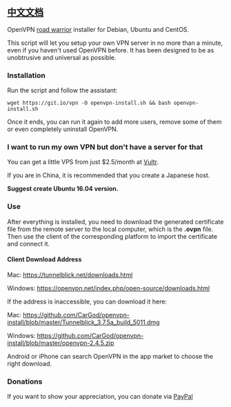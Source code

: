 ## [中文文档](https://github.com/CarGod/openvpn-install/blob/master/Chinese.md)

OpenVPN [road warrior](http://en.wikipedia.org/wiki/Road_warrior_%28computing%29) installer for Debian, Ubuntu and CentOS.

This script will let you setup your own VPN server in no more than a minute, even if you haven't used OpenVPN before. It has been designed to be as unobtrusive and universal as possible.

### Installation
Run the script and follow the assistant:

`wget https://git.io/vpn -O openvpn-install.sh && bash openvpn-install.sh`

Once it ends, you can run it again to add more users, remove some of them or even completely uninstall OpenVPN.

### I want to run my own VPN but don't have a server for that
You can get a little VPS from just $2.5/month at [Vultr](https://www.vultr.com/?ref=7137562).

If you are in China, it is recommended that you create a Japanese host.

**Suggest create Ubuntu 16.04 version.**

### Use

After everything is installed, you need to download the generated certificate file from the remote server to the local computer, which is the **.ovpn** file. Then use the client of the corresponding platform to import the certificate and connect it.

#### Client Download Address

Mac: https://tunnelblick.net/downloads.html

Windows: https://openvpn.net/index.php/open-source/downloads.html

If the address is inaccessible, you can download it here:

Mac: https://github.com/CarGod/openvpn-install/blob/master/Tunnelblick_3.7.5a_build_5011.dmg

Windows: https://github.com/CarGod/openvpn-install/blob/master/openvpn-2.4.5.zip

Android or iPhone can search OpenVPN in the app market to choose the right download.

### Donations

If you want to show your appreciation, you can donate via [PayPal](https://www.paypal.me/cargod)
